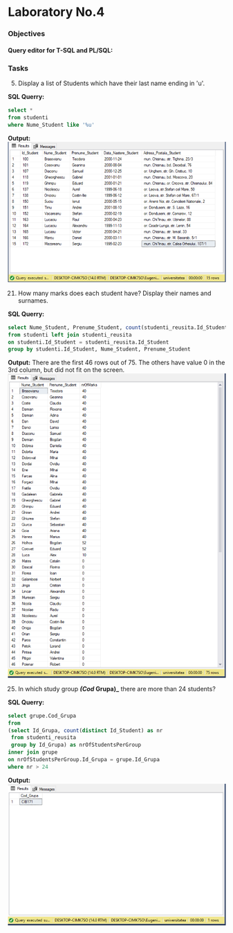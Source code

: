 # Laboratory No.4


### Objectives

#### Query editor for T-SQL and PL/SQL:

### Tasks

5. Display a list of Students which have their last name ending in 'u'.

__SQL Querry:__

```sql
select * 
from studenti 
where Nume_Student like '%u'
```


__Output:__  
![5](/lab4/1.PNG)

21. How many marks does each student have? Display their names and surnames.

__SQL Querry:__

```sql
select Nume_Student, Prenume_Student, count(studenti_reusita.Id_Student) as nrOfMarks
from studenti left join studenti_reusita 
on studenti.Id_Student = studenti_reusita.Id_Student
group by studenti.Id_Student, Nume_Student, Prenume_Student
```


__Output:__
There are the first 46 rows out of 75. The others have value 0 in the 3rd column, but did not fit on the screen.
![21](/lab4/2.PNG)


25. In which study group **_(Cod_ Grupa)_** there are more than 24 students?

__SQL Querry:__

  ```sql
select grupe.Cod_Grupa
from 
  (select Id_Grupa, count(distinct Id_Student) as nr 
   from studenti_reusita
   group by Id_Grupa) as nrOfStudentsPerGroup
inner join grupe
on nrOfStudentsPerGroup.Id_Grupa = grupe.Id_Grupa
where nr > 24
  ```


__Output:__
![25](/lab4/3.PNG)
